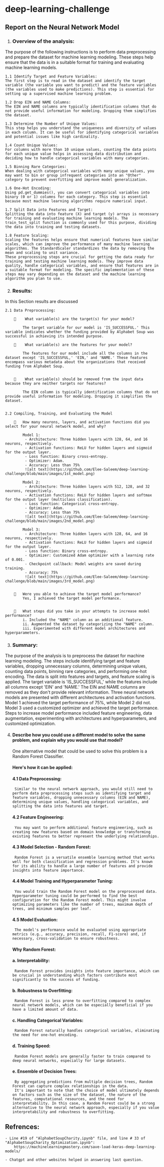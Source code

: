 # deep-learning-challenge

## Report on the Neural Network Model


1.	### Overview of the analysis: 
The purpose of the following instructions is to perform data preprocessing and prepare the dataset for machine learning modeling. These steps help ensure that the data is in a suitable format for training and evaluating machine learning models.


    1.1 Identify Target and Feature Variables:
    The first step is to read in the dataset and identify the target variable (the variable you want to predict) and the feature variables (the variables used to make predictions). This step is essential for setting up a supervised machine learning problem.

    1.2	Drop EIN and NAME Columns:
    The EIN and NAME columns are typically identification columns that do not provide useful information for modeling. Dropping them simplifies the dataset.

    1.3	Determine the Number of Unique Values:
    This step helps you understand the uniqueness and diversity of values in each column. It can be useful for identifying categorical variables and potential issues like high cardinality.

    1.4	Count Unique Values:
    For columns with more than 10 unique values, counting the data points for each unique value helps in assessing data distribution and deciding how to handle categorical variables with many categories.

    1.5	Binning Rare Categories:
    When dealing with categorical variables with many unique values, you may want to bin or group infrequent categories into an "Other" category to prevent overfitting and improve model generalization.

    1.6	One-Hot Encoding:
    Using pd.get_dummies(), you can convert categorical variables into binary (0 or 1) columns for each category. This step is essential because most machine learning algorithms require numerical input.

    1.7	Split Data into Features and Target:
    Splitting the data into feature (X) and target (y) arrays is necessary for training and evaluating machine learning models. The train_test_split function is commonly used for this purpose, dividing the data into training and testing datasets.

    1.8	Feature Scaling: 
    Scaling the features helps ensure that numerical features have similar scales, which can improve the performance of many machine learning algorithms. The StandardScaler standardizes the data by removing the mean and scaling to unit variance.
    These preprocessing steps are crucial for getting the data ready for training and testing machine learning models. They improve data quality, handle categorical variables, and ensure that features are in a suitable format for modeling. The specific implementation of these steps may vary depending on the dataset and the machine learning algorithm you plan to use.


2.	### Results: 
In this Section results are discussed

    2.1	Data Preprocessing:

        	 What variable(s) are the target(s) for your model?

            The target variable for our model is 'IS_SUCCESSFUL.' This variable indicates whether the funding provided by Alphabet Soup was successful in achieving its intended purpose.

        	 What variable(s) are the features for your model?

            The features for our model include all the columns in the dataset except 'IS_SUCCESSFUL,' 'EIN,' and 'NAME.' These features encompass various metadata about the organizations that received funding from Alphabet Soup.

    
        	 What variable(s) should be removed from the input data because they are neither targets nor features?

            The EIN column is typically identification columns that do not provide useful information for modeling. Dropping it simplifies the dataset.


    2.2	Compiling, Training, and Evaluating the Model

        	How many neurons, layers, and activation functions did you select for your neural network model, and why?

            Model 1:
             - Architecture: Three hidden layers with 128, 64, and 16 neurons, respectively.
             - Activation functions: ReLU for hidden layers and sigmoid for the output layer.
             - Loss function: Binary cross-entropy.
             - Optimizer: Adam.
             - Accuracy: Less than 75%
             ![alt text](https://github.com/Elee-Saleem/deep-learning-challenge/blob/main/images/1st_model.png)

            Model 2:
             - Architecture: Three hidden layers with 512, 128, and 32 neurons, respectively.
             - Activation functions: ReLU for hidden layers and softmax for the output layer (multiclass classification).
             - Loss function: Categorical cross-entropy.
             - Optimizer: Adam.
             - Accuracy: Less than 75%
             ![alt text](https://github.com/Elee-Saleem/deep-learning-challenge/blob/main/images/2nd_model.png)

            Model 3:
             - Architecture: Three hidden layers with 128, 64, and 16 neurons, respectively.
             - Activation functions: ReLU for hidden layers and sigmoid for the output layer.
             - Loss function: Binary cross-entropy.
             - Optimizer: Customized Adam optimizer with a learning rate of 0.001.
             - Checkpoint callback: Model weights are saved during training.
             - Accuracy: 75%
             ![alt text](https://github.com/Elee-Saleem/deep-learning-challenge/blob/main/images/3rd_model.png)


        	Were you able to achieve the target model performance?
            Yes, I achieved the target model performance.


        	What steps did you take in your attempts to increase model performance?
            i. Included the "NAME" column as an additional feature.
            ii. Augmented the dataset by categorizing the "NAME" column.
            iii. Experimented with different model architectures and hyperparameters.


3.	### Summary: 
The purpose of the analysis is to preprocess the dataset for machine learning modeling. The steps include identifying target and feature variables, dropping unnecessary columns, determining unique values, counting data points, binning rare categories, and performing one-hot encoding. The data is split into features and targets, and feature scaling is applied. The target variable is 'IS_SUCCESSFUL,' while the features include all columns except 'EIN' and 'NAME.' The EIN and NAME columns are removed as they don't provide relevant information. Three neural network models are presented with different architectures and activation functions. Model 1 achieved the target performance of 75%, while Model 2 did not. Model 3 used a customized optimizer and achieved the target performance. Steps to increase model performance included feature engineering, data augmentation, experimenting with architectures and hyperparameters, and customized optimization.


4. #### Describe how you could use a different model to solve the same problem, and explain why you would use that model?
    One alternative model that could be used to solve this problem is a Random Forest Classifier.

    #### Here's how it can be applied:

    #### 4.1 Data Preprocessing:
        Similar to the neural network approach, you would still need to perform data preprocessing steps such as identifying target and feature variables, dropping unnecessary columns (EIN and NAME), determining unique values, handling categorical variables, and splitting the data into features and target.

    #### 4.2 Feature Engineering:
        You may want to perform additional feature engineering, such as creating new features based on domain knowledge or transforming existing features to better represent the underlying relationships.

    #### 4.3 Model Selection - Random Forest:
        Random Forest is a versatile ensemble learning method that works well for both classification and regression problems. It's known for its ability to handle a large number of features and provide insights into feature importance.

    #### 4.4 Model Training and Hyperparameter Tuning:
        You would train the Random Forest model on the preprocessed data. Hyperparameter tuning could be performed to find the best configuration for the Random Forest model. This might involve optimizing parameters like the number of trees, maximum depth of trees, and minimum samples per leaf.

    #### 4.5 Model Evaluation:
        The model's performance would be evaluated using appropriate metrics (e.g., accuracy, precision, recall, F1-score) and, if necessary, cross-validation to ensure robustness.


    #### Why Random Forest:

    #### a. Interpretability:
        Random Forest provides insights into feature importance, which can be crucial in understanding which factors contribute most significantly to the success of funding.

    #### b. Robustness to Overfitting:
        Random Forest is less prone to overfitting compared to complex neural network models, which can be especially beneficial if you have a limited amount of data.

    #### c. Handling Categorical Variables:
        Random Forest naturally handles categorical variables, eliminating the need for one-hot encoding.

    #### d. Training Speed:
        Random Forest models are generally faster to train compared to deep neural networks, especially for large datasets.

    #### e. Ensemble of Decision Trees:
        By aggregating predictions from multiple decision trees, Random Forest can capture complex relationships in the data.
        It's important to note that the choice of model ultimately depends on factors such as the size of the dataset, the nature of the features, computational resources, and the need for interpretability. In this case, a Random Forest could be a strong alternative to the neural network approach, especially if you value interpretability and robustness to overfitting.


## Refrences:
    - Line #19 of "AlphabetSoupCharity.ipynb" file, and line # 33 of "AlphabetSoupCharity_Optimization.ipynb":
        https://machinelearningmastery.com/save-load-keras-deep-learning-models/

    - Chatgpt and other websites helped in answering last question.
